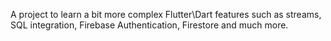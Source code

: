 A project to learn a bit more complex Flutter\Dart features such as streams, SQL integration, Firebase Authentication, Firestore and much more.
